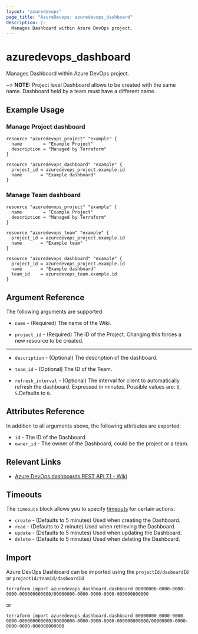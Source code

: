 ```yaml
---
layout: "azuredevops"
page_title: "AzureDevops: azuredevops_dashboard"
description: |-
  Manages Dashboard within Azure DevOps project.
---
```


# azuredevops_dashboard

Manages Dashboard within Azure DevOps project.

~> **NOTE:** Project level Dashboard allows to be created with the same name. Dashboard held by a team must have a different name.

## Example Usage


### Manage Project dashboard

```hcl
resource "azuredevops_project" "example" {
  name        = "Example Project"
  description = "Managed by Terraform"
}

resource "azuredevops_dashboard" "example" {
  project_id = azuredevops_project.example.id
  name       = "Example dashboard"
}
```

### Manage Team dashboard

```hcl
resource "azuredevops_project" "example" {
  name        = "Example Project"
  description = "Managed by Terraform"
}

resource "azuredevops_team" "example" {
  project_id = azuredevops_project.example.id
  name       = "Example team"
}

resource "azuredevops_dashboard" "example" {
  project_id = azuredevops_project.example.id
  name       = "Example dashboard"
  team_id    = azuredevops_team.example.id
}
```

## Argument Reference

The following arguments are supported:

* `name` - (Required) The name of the Wiki.

* `project_id` - (Required) The ID of the Project. Changing this forces a new resource to be created.

---

* `description` - (Optional) The description of the dashboard.
 
* `team_id` - (Optional) The ID of the Team.

* `refresh_interval` - (Optional) The interval for client to automatically refresh the dashboard. Expressed in minutes. Possible values are: `0`, `5`.Defaults to `0`.

## Attributes Reference

In addition to all arguments above, the following attributes are exported:

* `id` - The ID of the Dashboard.
* `owner_id` - The owner of the Dashboard, could be the project or a team.

## Relevant Links

- [Azure DevOps dashboards REST API 7.1 - Wiki ](https://learn.microsoft.com/en-us/rest/api/azure/devops/dashboard/dashboards?view=azure-devops-rest-7.1)

## Timeouts

The `timeouts` block allows you to specify [timeouts](https://developer.hashicorp.com/terraform/language/resources/syntax#operation-timeouts) for certain actions:

* `create` - (Defaults to 5 minutes) Used when creating the Dashboard.
* `read` - (Defaults to 2 minute) Used when retrieving the Dashboard.
* `update` - (Defaults to 5 minutes) Used when updating the Dashboard.
* `delete` - (Defaults to 5 minutes) Used when deleting the Dashboard.

## Import

Azure DevOps Dashboard can be imported using the `projectId/dasboardId` or `projectId/teamId/dasboardId`

```shell
terraform import azuredevops_dashboard.dashboard 00000000-0000-0000-0000-000000000000/00000000-0000-0000-0000-000000000000
```

or 

```shell
terraform import azuredevops_dashboard.dashboard 00000000-0000-0000-0000-000000000000/00000000-0000-0000-0000-000000000000/00000000-0000-0000-0000-000000000000
```
